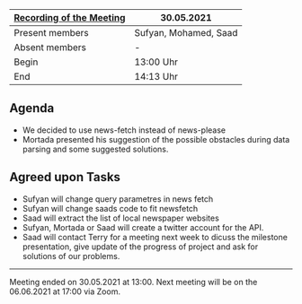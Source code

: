 [Recording of the Meeting](https://cloud.dahalan.de/index.php/s/c2mR5XsFPwjTc3e)               | 30.05.2021
----------------------|-
Present members       | Sufyan, Mohamed, Saad
Absent members        | -
Begin                 | 13:00 Uhr
End                   | 14:13 Uhr




Agenda
---

- We decided to use news-fetch instead of news-please
- Mortada presented his suggestion of the possible obstacles during data parsing and some suggested solutions.
    
Agreed upon Tasks
---
- Sufyan will change query parametres in news fetch
- Sufyan will change saads code to fit newsfetch
- Saad will extract the list of local newspaper websites
- Sufyan, Mortada or Saad will create a twitter account for the API.
- Saad will contact Terry for a meeting next week to dicuss the milestone presentation, give update of the progress of project and ask for solutions of our problems.

---
  
Meeting ended on 30.05.2021 at 13:00. Next meeting will be on the 06.06.2021 at 17:00 via Zoom. 
